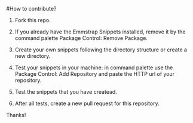 #How to contribute?

1. Fork this repo.

2. If you already have the Emmstrap Snippets installed, remove it by the command palette Package Control: Remove Package.

3. Create your own snippets following the directory structure or create a new directory.

4. Test your snippets in your machine: in command palette use the Package Control: Add Repository and paste the HTTP url of your repository.

5. Test the snippets that you have createad.

6. After all tests, create a new pull request for this repository.

Thanks!
